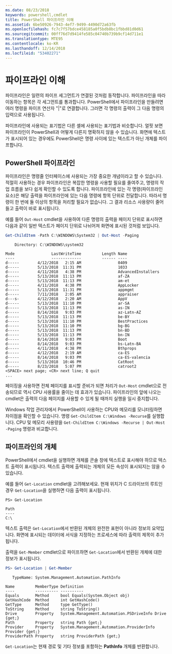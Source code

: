 ```yaml
---
ms.date: 08/23/2018
keywords: powershell,cmdlet
title: PowerShell 파이프라인 이해
ms.assetid: 6be50926-7943-4ef7-9499-4490d72a63fb
ms.openlocfilehash: fc7c7f57bdce458185a0f5bdb8bc1fbbd81d0d61
ms.sourcegitcommit: 00ff76d7d9414fe585c04740b739b9cf14d711e1
ms.translationtype: MTE95
ms.contentlocale: ko-KR
ms.lasthandoff: 12/14/2018
ms.locfileid: "53402271"
---
```

# <a name="understanding-pipelines"></a>파이프라인 이해

파이프라인은 일련의 파이프 세그먼트가 연결된 것처럼 동작합니다. 파이프라인을 따라 이동하는 항목은 각 세그먼트를 통과합니다. PowerShell에서 파이프라인을 만들려면 여러 명령을 파이프 연산자 "|"로 연결합니다. 그러면 각 명령의 출력이 그 다음 명령의 입력으로 사용됩니다.

파이프라인에 사용되는 표기법은 다른 셸에 사용되는 표기법과 비슷합니다. 얼핏 보면 파이프라인이 PowerShell과 어떻게 다른지 명확하지 않을 수 있습니다. 화면에 텍스트가 표시되어 있는 경우에도 PowerShell은 명령 사이에 있는 텍스트가 아닌 개체를 파이프합니다.

## <a name="the-powershell-pipeline"></a>PowerShell 파이프라인

파이프라인은 명령줄 인터페이스에 사용되는 가장 중요한 개념이라고 할 수 있습니다. 적절히 사용하는 경우 파이프라인은 복잡한 명령을 사용할 필요를 줄여주고, 명령의 작업 흐름을 보다 쉽게 확인할 수 있도록 합니다. 파이프라인에 있는 각 명령(파이프라인 요소)은 해당 출력을 파이프라인에 있는 다음 명령에 항목 단위로 전달합니다. 따라서 명령이 한 번에 둘 이상의 항목을 처리할 필요가 없습니다. 그 결과 리소스 사용량이 줄어들고 출력이 바로 표시됩니다.

예를 들어 `Out-Host` cmdlet을 사용하여 다른 명령의 출력을 페이지 단위로 표시하면 다음과 같이 일반 텍스트가 페이지 단위로 나뉘어져 화면에 표시된 것처럼 보입니다.

```powershell
Get-ChildItem -Path C:\WINDOWS\System32 | Out-Host -Paging
```

```Output
    Directory: C:\WINDOWS\system32

Mode                LastWriteTime         Length Name
----                -------------         ------ ----
d-----        4/12/2018   2:15 AM                0409
d-----        5/13/2018  11:31 PM                1033
d-----        4/11/2018   4:38 PM                AdvancedInstallers
d-----        5/13/2018  11:13 PM                af-ZA
d-----        5/13/2018  11:13 PM                am-et
d-----        4/11/2018   4:38 PM                AppLocker
d-----        5/13/2018  11:31 PM                appmgmt
d-----        7/11/2018   2:05 AM                appraiser
d---s-        4/12/2018   2:20 AM                AppV
d-----        5/13/2018  11:10 PM                ar-SA
d-----        5/13/2018  11:13 PM                as-IN
d-----        8/14/2018   9:03 PM                az-Latn-AZ
d-----        5/13/2018  11:13 PM                be-BY
d-----        5/13/2018  11:10 PM                BestPractices
d-----        5/13/2018  11:10 PM                bg-BG
d-----        5/13/2018  11:13 PM                bn-BD
d-----        5/13/2018  11:13 PM                bn-IN
d-----        8/14/2018   9:03 PM                Boot
d-----        8/14/2018   9:03 PM                bs-Latn-BA
d-----        4/11/2018   4:38 PM                Bthprops
d-----        4/12/2018   2:19 AM                ca-ES
d-----        8/14/2018   9:03 PM                ca-ES-valencia
d-----        5/13/2018  10:46 PM                CatRoot
d-----        8/23/2018   5:07 PM                catroot2
<SPACE> next page; <CR> next line; Q quit
...
```

페이징을 사용하면 전체 페이지를 표시할 준비가 되면 처리가 `Out-Host` cmdlet으로 전송되므로 역시 CPU 사용률을 줄이는 데 효과가 있습니다. 파이프라인의 앞에 나오는 cmdlet은 출력의 다음 페이지를 사용할 수 있게 될 때까지 실행을 일시 중지합니다.

Windows 작업 관리자에서 PowerShell이 사용하는 CPU와 메모리를 모니터링하면 차이점을 확인할 수 있습니다. 명령 `Get-ChildItem C:\Windows -Recurse`를 실행합니다. CPU 및 메모리 사용량을 `Get-ChildItem C:\Windows -Recurse | Out-Host -Paging` 명령과 비교합니다.

## <a name="objects-in-the-pipeline"></a>파이프라인의 개체

PowerShell에서 cmdlet을 실행하면 개체를 콘솔 창에 텍스트로 표시해야 하므로 텍스트 출력이 표시됩니다. 텍스트 출력에 출력되는 개체의 모든 속성이 표시되지는 않을 수 있습니다.

예를 들어 `Get-Location` cmdlet을 고려해보세요. 현재 위치가 C 드라이브의 루트인 경우 `Get-Location`을 실행하면 다음 출력이 표시됩니다.

```
PS> Get-Location

Path
----
C:\
```

텍스트 출력은 `Get-Location`에서 반환된 개체의 완전한 표현이 아니라 정보의 요약입니다. 화면에 표시되는 데이터에 서식을 지정하는 프로세스에 따라 출력의 제목이 추가됩니다.

출력을 `Get-Member` cmdlet으로 파이프하면 `Get-Location`에서 반환된 개체에 대한 정보가 표시됩니다.

```powershell
PS> Get-Location | Get-Member
```

```Output
   TypeName: System.Management.Automation.PathInfo

Name         MemberType Definition
----         ---------- ----------
Equals       Method     bool Equals(System.Object obj)
GetHashCode  Method     int GetHashCode()
GetType      Method     type GetType()
ToString     Method     string ToString()
Drive        Property   System.Management.Automation.PSDriveInfo Drive {get;}
Path         Property   string Path {get;}
Provider     Property   System.Management.Automation.ProviderInfo Provider {get;}
ProviderPath Property   string ProviderPath {get;}
```

`Get-Location`는 현재 경로 및 기타 정보를 포함하는 **PathInfo** 개체를 반환합니다.
